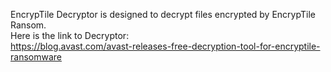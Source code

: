 EncrypTile Decryptor is designed to decrypt files encrypted by EncrypTile Ransom.\
Here is the link to Decryptor:\
https://blog.avast.com/avast-releases-free-decryption-tool-for-encryptile-ransomware
